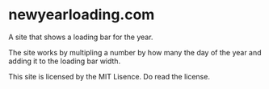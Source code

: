 # newyearloading.com

A site that shows a loading bar for the year.

The site works by multipling a number by how many the day of the year and adding it to the loading bar width.

This site is licensed by the MIT Lisence. Do read the license.
